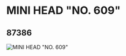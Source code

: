 # MINI HEAD "NO. 609"
## 87386
![MINI HEAD "NO. 609"](https://lc-www-live-s.legocdn.com/media/bricks/5/2/4558585.jpg)